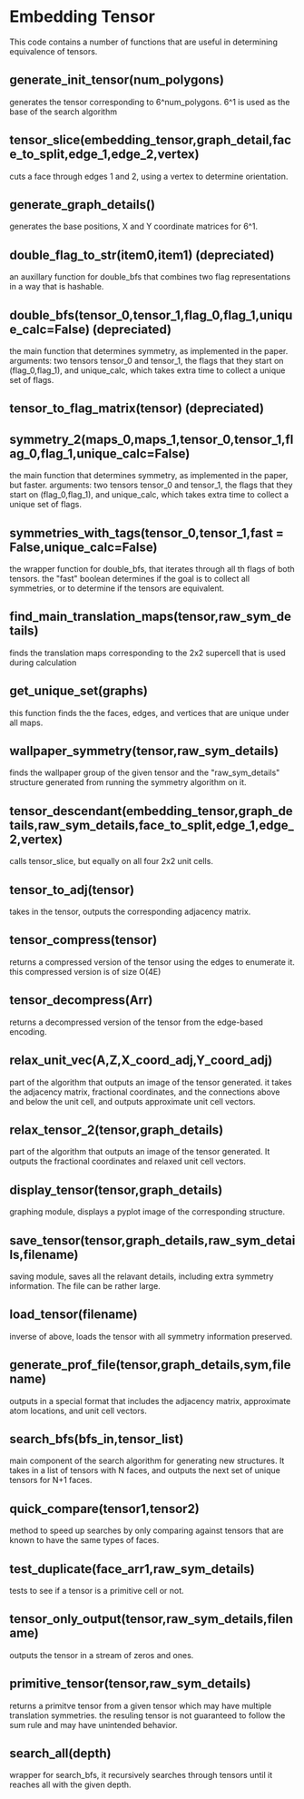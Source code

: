 # Embedding Tensor
This code contains a number of functions that are useful in determining equivalence of tensors.

## generate_init_tensor(num_polygons)
generates the tensor corresponding to 6^num_polygons.
6^1 is used as the base of the search algorithm

## tensor_slice(embedding_tensor,graph_detail,face_to_split,edge_1,edge_2,vertex)
cuts a face through edges 1 and 2, using a vertex to determine orientation.

## generate_graph_details()
generates the base positions, X and Y coordinate matrices for 6^1.

## double_flag_to_str(item0,item1) (depreciated)
an auxillary function for double_bfs that combines two flag representations in a way that is hashable.

## double_bfs(tensor_0,tensor_1,flag_0,flag_1,unique_calc=False) (depreciated)
the main function that determines symmetry, as implemented in the paper.
arguments: two tensors tensor_0 and tensor_1, the flags that they start on (flag_0,flag_1), and unique_calc, which takes extra time to collect a unique set of flags.

## tensor_to_flag_matrix(tensor) (depreciated)



## symmetry_2(maps_0,maps_1,tensor_0,tensor_1,flag_0,flag_1,unique_calc=False)
the main function that determines symmetry, as implemented in the paper, but faster.
arguments: two tensors tensor_0 and tensor_1, the flags that they start on (flag_0,flag_1), and unique_calc, which takes extra time to collect a unique set of flags.

## symmetries_with_tags(tensor_0,tensor_1,fast = False,unique_calc=False)
the wrapper function for double_bfs, that iterates through all th flags of both tensors.
the "fast" boolean determines if the goal is to collect all symmetries, or to determine if the tensors are equivalent.

## find_main_translation_maps(tensor,raw_sym_details)
finds the translation maps corresponding to the 2x2 supercell that is used during calculation

## get_unique_set(graphs)
this function finds the the faces, edges, and vertices that are unique under all maps.

## wallpaper_symmetry(tensor,raw_sym_details)
finds the wallpaper group of the given tensor and the "raw_sym_details" structure generated from running the symmetry algorithm on it.

## tensor_descendant(embedding_tensor,graph_details,raw_sym_details,face_to_split,edge_1,edge_2,vertex)
calls tensor_slice, but equally on all four 2x2 unit cells.

## tensor_to_adj(tensor)
takes in the tensor, outputs the corresponding adjacency matrix.

## tensor_compress(tensor)
returns a compressed version of the tensor using the edges to enumerate it. this compressed version is of size O(4E)

## tensor_decompress(Arr)
returns a decompressed version of the tensor from the edge-based encoding.

## relax_unit_vec(A,Z,X_coord_adj,Y_coord_adj)
part of the algorithm that outputs an image of the tensor generated. it takes the adjacency matrix, fractional coordinates, and the connections above and below the unit cell, and outputs approximate unit cell vectors.

## relax_tensor_2(tensor,graph_details)
part of the algorithm that outputs an image of the tensor generated. It outputs the fractional coordinates and relaxed unit cell vectors.

## display_tensor(tensor,graph_details)
graphing module, displays a pyplot image of the corresponding structure.

## save_tensor(tensor,graph_details,raw_sym_details,filename)
saving module, saves all the relavant details, including extra symmetry information. The file can be rather large.

## load_tensor(filename)
inverse of above, loads the tensor with all symmetry information preserved.

## generate_prof_file(tensor,graph_details,sym,filename)
outputs in a special format that includes the adjacency matrix, approximate atom locations, and unit cell vectors.

## search_bfs(bfs_in,tensor_list)
main component of the search algorithm for generating new structures. It takes in a list of tensors with N faces, and outputs the next set of unique tensors for N+1 faces.

## quick_compare(tensor1,tensor2)
method to speed up searches by only comparing against tensors that are known to have the same types of faces.

## test_duplicate(face_arr1,raw_sym_details)
tests to see if a tensor is a primitive cell or not.

## tensor_only_output(tensor,raw_sym_details,filename)
outputs the tensor in a stream of zeros and ones.

## primitive_tensor(tensor,raw_sym_details)
returns a primitve tensor from a given tensor which may have multiple translation symmetries.
the resuling tensor is not guaranteed to follow the sum rule and may have unintended behavior.



## search_all(depth)
wrapper for search_bfs, it recursively searches through tensors until it reaches all with the given depth.


